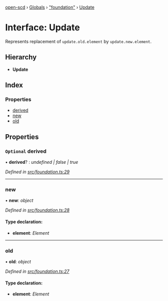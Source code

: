 [open-scd](../README.md) › [Globals](../globals.md) › ["foundation"](../modules/_foundation_.md) › [Update](_foundation_.update.md)

# Interface: Update

Represents replacement of `update.old.element` by `update.new.element`.

## Hierarchy

* **Update**

## Index

### Properties

* [derived](_foundation_.update.md#optional-derived)
* [new](_foundation_.update.md#new)
* [old](_foundation_.update.md#old)

## Properties

### `Optional` derived

• **derived**? : *undefined | false | true*

*Defined in [src/foundation.ts:29](https://github.com/openscd/open-scd/blob/e0075da/src/foundation.ts#L29)*

___

###  new

• **new**: *object*

*Defined in [src/foundation.ts:28](https://github.com/openscd/open-scd/blob/e0075da/src/foundation.ts#L28)*

#### Type declaration:

* **element**: *Element*

___

###  old

• **old**: *object*

*Defined in [src/foundation.ts:27](https://github.com/openscd/open-scd/blob/e0075da/src/foundation.ts#L27)*

#### Type declaration:

* **element**: *Element*

